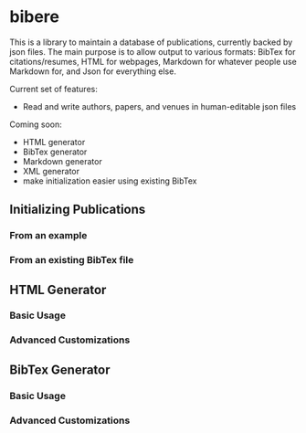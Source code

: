 bibere
======

This is a library to maintain a database of publications, currently backed by json files. The main purpose is to allow output to various formats: BibTex for citations/resumes, HTML for webpages, Markdown for whatever people use Markdown for, and Json for everything else.

Current set of features:
- Read and write authors, papers, and venues in human-editable json files

Coming soon:
- HTML generator
- BibTex generator
- Markdown generator
- XML generator
- make initialization easier using existing BibTex

## Initializing Publications

### From an example

### From an existing BibTex file

## HTML Generator

### Basic Usage

### Advanced Customizations

## BibTex Generator

### Basic Usage

### Advanced Customizations
